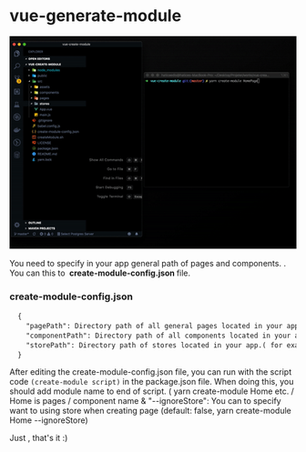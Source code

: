 # vue-generate-module

<img src="generate.gif"/>

You need to specify in your app general path of pages and components. . You can this to <strong> create-module-config.json </strong> file.

 ### create-module-config.json
 
``` html
  {
    "pagePath": Directory path of all general pages located in your app. (for example: src/pages),
    "componentPath": Directory path of all components located in your app. (for example: src/components),
    "storePath": Directory path of stores located in your app.( for example src/stores)
  }
```

After editing the create-module-config.json file, you can run with the script code `(create-module script)` in the package.json file. When doing this, you should add module name to end of script. (  yarn create-module Home etc. / Home is pages / component name & "--ignoreStore": You can to specify want to using store when creating page (default: false, yarn create-module Home --ignoreStore)

Just , that's it :)
